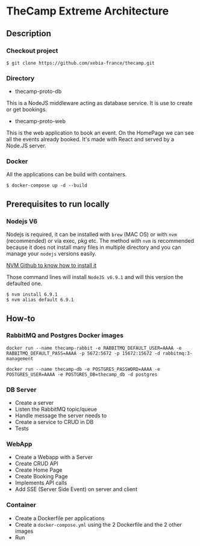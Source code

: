 # TheCamp Extreme Architecture

## Description

### Checkout project

`$ git clone https://github.com/xebia-france/thecamp.git`

### Directory

- thecamp-proto-db

This is a NodeJS middleware acting as database service. It is use to create or get bookings.

- thecamp-proto-web

This is the web application to book an event. On the HomePage we can see all the events already booked.
It's made with React and served by a Node.JS server.

### Docker

All the applications can be build with containers.

`$ docker-compose up -d --build`

## Prerequisites to run locally

### Nodejs V6

Nodejs is required, it can be installed with `brew` (MAC OS) or with `nvm` (recommended) or via exec, pkg etc. The method with `nvm` is recommended because it does not install many files in multiple directory and you can manage your `nodejs` versions easily.

[NVM Github to know how to install it](https://github.com/creationix/nvm)

Those command lines will install `NodeJS v6.9.1` and will this version the defaulted one.

```
$ nvm install 6.9.1
$ nvm alias default 6.9.1
```

## How-to

### RabbitMQ and Postgres Docker images

`docker run --name thecamp-rabbit -e RABBITMQ_DEFAULT_USER=AAAA -e RABBITMQ_DEFAULT_PASS=AAAA -p 5672:5672 -p 15672:15672 -d rabbitmq:3-management`

`docker run --name thecamp-db -e POSTGRES_PASSWORD=AAAA -e POSTGRES_USER=AAAA -e POSTGRES_DB=thecamp_db -d postgres`

### DB Server

- Create a server
- Listen the RabbitMQ topic/queue
- Handle message the server needs to
- Create a service to CRUD in DB
- Tests

### WebApp

- Create a Webapp with a Server
- Create CRUD API
- Create Home Page
- Create Booking Page
- Implements API calls
- Add SSE (Server Side Event) on server and client

### Container

- Create a Dockerfile per applications
- Create a `docker-compose.yml` using the 2 Dockerfile and the 2 other images
- Run
